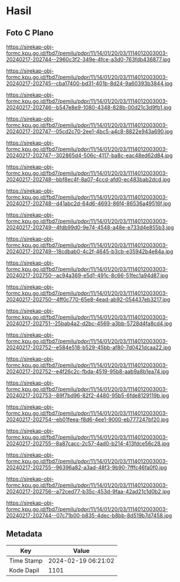 # Hasil

## Foto C Plano

https://sirekap-obj-formc.kpu.go.id/fbd7/pemilu/pdpr/11/14/01/20/03/1114012003003-20240217-202744--2960c3f2-349e-4fce-a3d0-763fdb436877.jpg

https://sirekap-obj-formc.kpu.go.id/fbd7/pemilu/pdpr/11/14/01/20/03/1114012003003-20240217-202745--cba17400-bd31-401b-8d24-9a60393b3844.jpg

https://sirekap-obj-formc.kpu.go.id/fbd7/pemilu/pdpr/11/14/01/20/03/1114012003003-20240217-202746--b547e8e9-1080-4348-828b-00d21c3d9fb1.jpg

https://sirekap-obj-formc.kpu.go.id/fbd7/pemilu/pdpr/11/14/01/20/03/1114012003003-20240217-202747--05cd2c70-2ee1-4bc5-a4c8-8822e943a690.jpg

https://sirekap-obj-formc.kpu.go.id/fbd7/pemilu/pdpr/11/14/01/20/03/1114012003003-20240217-202747--302865d4-506c-4117-ba8c-eac48ed62d84.jpg

https://sirekap-obj-formc.kpu.go.id/fbd7/pemilu/pdpr/11/14/01/20/03/1114012003003-20240217-202748--bbf8ec4f-8a07-4ccd-afd0-ec483bab2dcd.jpg

https://sirekap-obj-formc.kpu.go.id/fbd7/pemilu/pdpr/11/14/01/20/03/1114012003003-20240217-202748--d41abc2d-64d6-4693-86f4-86536a49516f.jpg

https://sirekap-obj-formc.kpu.go.id/fbd7/pemilu/pdpr/11/14/01/20/03/1114012003003-20240217-202749--4fdb99d0-9e74-4548-a48e-e733d4e855b3.jpg

https://sirekap-obj-formc.kpu.go.id/fbd7/pemilu/pdpr/11/14/01/20/03/1114012003003-20240217-202749--18cdbab0-4c2f-4645-b3cb-e35942b4e84a.jpg

https://sirekap-obj-formc.kpu.go.id/fbd7/pemilu/pdpr/11/14/01/20/03/1114012003003-20240217-202750--ac94a369-e5d1-491c-8c66-51fec1a94d87.jpg

https://sirekap-obj-formc.kpu.go.id/fbd7/pemilu/pdpr/11/14/01/20/03/1114012003003-20240217-202750--4ff0c770-65e8-4ead-ab92-054437eb3217.jpg

https://sirekap-obj-formc.kpu.go.id/fbd7/pemilu/pdpr/11/14/01/20/03/1114012003003-20240217-202751--25bab4a2-d2bc-4569-a3bb-5728d4fa8cd4.jpg

https://sirekap-obj-formc.kpu.go.id/fbd7/pemilu/pdpr/11/14/01/20/03/1114012003003-20240217-202752--e584e518-b529-45bb-af80-7d0421dcaa22.jpg

https://sirekap-obj-formc.kpu.go.id/fbd7/pemilu/pdpr/11/14/01/20/03/1114012003003-20240217-202752--e4f26c2c-fbda-4519-95b8-aab9a8b1ea74.jpg

https://sirekap-obj-formc.kpu.go.id/fbd7/pemilu/pdpr/11/14/01/20/03/1114012003003-20240217-202753--89f7bd96-82f2-4480-95b5-6fde8129119b.jpg

https://sirekap-obj-formc.kpu.go.id/fbd7/pemilu/pdpr/11/14/01/20/03/1114012003003-20240217-202754--eb01feea-f8d6-4ee1-9000-eb777247bf20.jpg

https://sirekap-obj-formc.kpu.go.id/fbd7/pemilu/pdpr/11/14/01/20/03/1114012003003-20240217-202755--8a87cacc-2c57-4ad0-b214-413fdce56c28.jpg

https://sirekap-obj-formc.kpu.go.id/fbd7/pemilu/pdpr/11/14/01/20/03/1114012003003-20240217-202755--96396a82-a3ad-48f3-9b90-7fffc46fa0f0.jpg

https://sirekap-obj-formc.kpu.go.id/fbd7/pemilu/pdpr/11/14/01/20/03/1114012003003-20240217-202756--a72ced77-b35c-453d-9faa-42ad21c1d0b2.jpg

https://sirekap-obj-formc.kpu.go.id/fbd7/pemilu/pdpr/11/14/01/20/03/1114012003003-20240217-202744--07c71b00-b835-4dec-b8bb-8d519b7d7458.jpg


## Metadata

| Key        | Value               |
| ---------- | ------------------- |
| Time Stamp | 2024-02-19 06:21:02 |
| Kode Dapil | 1101                |



